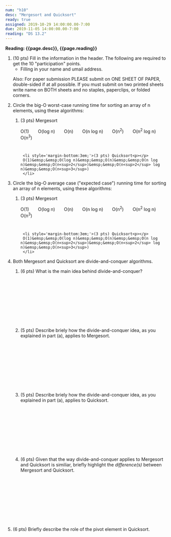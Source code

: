 ```yaml
---
num: "h10"
desc: "Mergesort and Quicksort"
ready: true
assigned: 2019-10-29 14:00:00.00-7:00
due: 2019-11-05 14:00:00.00-7:00
reading: "DS 13.2"
---
```


<b>Reading: {{page.desc}},  {{page.reading}}</b>
 
<ol start="1">

<li>(10 pts) Fill in the information in the header. The following are required to get the 10 "participation" points.
    <ul>
    <li>Filling in your name and umail address.<br /></li>
    </ul>
    <p>Also: For paper submission PLEASE submit on ONE SHEET OF PAPER, double-sided if at all possible. If you must submit on two printed sheets write name on BOTH sheets and no staples, paperclips, or folded corners.<br />
    </p>
 </li>

 <li>Circle the big-O worst-case running time for sorting an array of n elements, using these algorithms:<p></p>
   <ol>
     <li style='margin-bottom:3em;'>(3 pts) Mergesort<p></p>
     O(1)&emsp;&emsp;O(log n)&emsp;&emsp;O(n)&emsp;&emsp;O(n log n)&emsp;&emsp;O(n<sup>2</sup>)&emsp;&emsp;O(n<sup>2</sup> log n)&emsp;&emsp;O(n<sup>3</sup>)
     </li>
 
     <li style='margin-bottom:3em;'>(3 pts) Quicksort<p></p>
     O(1)&emsp;&emsp;O(log n)&emsp;&emsp;O(n)&emsp;&emsp;O(n log n)&emsp;&emsp;O(n<sup>2</sup>)&emsp;&emsp;O(n<sup>2</sup> log n)&emsp;&emsp;O(n<sup>3</sup>)
     </li>
   </ol>
 </li>
 
 
  <li>Circle the big-O average case ("expected case") running time for sorting an array of n elements, using these algorithms:<p></p>
   <ol>
     <li style='margin-bottom:3em;'>(3 pts) Mergesort<p></p>
     O(1)&emsp;&emsp;O(log n)&emsp;&emsp;O(n)&emsp;&emsp;O(n log n)&emsp;&emsp;O(n<sup>2</sup>)&emsp;&emsp;O(n<sup>2</sup> log n)&emsp;&emsp;O(n<sup>3</sup>)
     </li>
 
     <li style='margin-bottom:3em;'>(3 pts) Quicksort<p></p>
     O(1)&emsp;&emsp;O(log n)&emsp;&emsp;O(n)&emsp;&emsp;O(n log n)&emsp;&emsp;O(n<sup>2</sup>)&emsp;&emsp;O(n<sup>2</sup> log n)&emsp;&emsp;O(n<sup>3</sup>)
     </li>
   </ol>
 </li>

  
<div class="pagebreak"></div>


  <li>Both Mergesort and Quicksort are divide-and-conquer algorithms.<p></p>
  <ol>
    <li style='margin-bottom:12em;'>(6 pts) What is the main idea behind divide-and-conquer?</li>
    <li style='margin-bottom:12em;'>(5 pts) Describe briely how the divide-and-conquer idea, as you explained in part (a), applies to Mergesort.</li>
    <li style='margin-bottom:12em;'>(5 pts) Describe briely how the divide-and-conquer idea, as you explained in part (a), applies to Quicksort.</li>
    <li style='margin-bottom:12em;'>(6 pts) Given that the way divide-and-conquer applies to Mergesort and Quicksort is similiar, briefly highlight the <i>difference(s)</i> between Mergesort and Quicksort.</li>
  </ol>
  </li>

  <li style='margin-bottom:12em;'>(6 pts) Briefly describe the role of the pivot element in Quicksort.</li>
</ol>